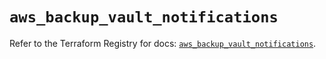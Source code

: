 # `aws_backup_vault_notifications`

Refer to the Terraform Registry for docs: [`aws_backup_vault_notifications`](https://registry.terraform.io/providers/hashicorp/aws/5.52.0/docs/resources/backup_vault_notifications).
